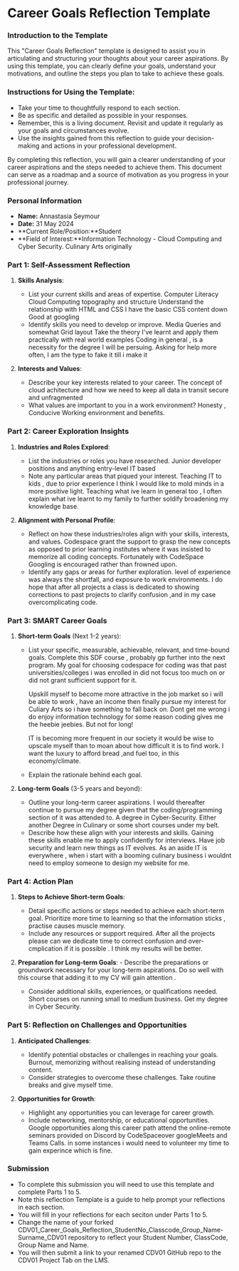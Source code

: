 
# Career Goals Reflection Template

### Introduction to the Template

This "Career Goals Reflection" template is designed to assist you in articulating and structuring your thoughts about your career aspirations. By using this template, you can clearly define your goals, understand your motivations, and outline the steps you plan to take to achieve these goals.

### Instructions for Using the Template:

- Take your time to thoughtfully respond to each section.
- Be as specific and detailed as possible in your responses.
- Remember, this is a living document. Revisit and update it regularly as your goals and circumstances evolve.
- Use the insights gained from this reflection to guide your decision-making and actions in your professional development.

By completing this reflection, you will gain a clearer understanding of your career aspirations and the steps needed to achieve them. This document can serve as a roadmap and a source of motivation as you progress in your professional journey.

### Personal Information

- **Name:** Annastasia Seymour
- **Date:** 31 May 2024 
- **Current Role/Position:**Student
- **Field of Interest:**Information Technology - Cloud Computing and Cyber Security. Culinary Arts originally

### Part 1: Self-Assessment Reflection

1. **Skills Analysis**:
    
    - List your current skills and areas of expertise.
            Computer Literacy
            Cloud Computing topography and structure
            Understand the relationship with HTML and CSS 
            I have the basic CSS content down
            Good at googling
    - Identify skills you need to develop or improve.
            Media Queries and somewhat Grid layout
            Take the theory I've learnt and apply them practically with real world examples
            Coding in general , is a necessity for the degree I will be persuing.
            Asking for help more often, I am the type to fake it till i make it


2. **Interests and Values**:
    
    - Describe your key interests related to your career.
        The concept of cloud achitecture and how we need to keep all data in transit secure and unfragmented
    - What values are important to you in a work environment?
        Honesty , Conducive Working environment and benefits. 

### Part 2: Career Exploration Insights

1. **Industries and Roles Explored**:
    
    - List the industries or roles you have researched.
        Junior developer positions and anything entry-level IT based
    - Note any particular areas that piqued your interest.
        Teaching IT to kids , due to prior experience I think I would like to mold minds in a more positive light. Teaching what ive learn in general too , I often explain what ive learnt to my family to further soldify broadening my knowledge base.
2. **Alignment with Personal Profile**:
    
    - Reflect on how these industries/roles align with your skills, interests, and values.
        Codespace grant the support to grasp the new concepts as opposed to prior learning institutes where it was insisted to memorize all coding concepts. Fortunately with CodeSpace Googling is encouraged rather than frowned upon. 
    - Identify any gaps or areas for further exploration.
        level of experience was always the shortfall, and exposure to work environments.
        I do hope that after all projects a class is dedicated to showing corrections to past projects to clarify confusion ,and in my case overcomplicating code. 

### Part 3: SMART Career Goals

1. **Short-term Goals** (Next 1-2 years):
    
    - List your specific, measurable, achievable, relevant, and time-bound goals.
        Complete this SDF course , probably gp further into the next program. My goal for choosing codespace for coding was that past universities/colleges i was enrolled in did not focus too much on or did not grant sufficient support for it.

        Upskill myself to become more attractive in the job market so i will be able to work , have an income then finally pursue my interest for Culiary Arts so i have something to fall back on. Dont get me wrong i do enjoy information technology for some reason coding gives me the heebie jeebies. But not for long!

        IT is becoming more frequent in our society it would be wise to upscale myself than to moan about how difficult it is to find work. I want the luxury to afford bread ,and fuel too, in this economy/climate.
    - Explain the rationale behind each goal.
2. **Long-term Goals** (3-5 years and beyond):
    
    - Outline your long-term career aspirations.
        I would thereafter continue to pursue my degree given that the coding/programming section of it was attended to. A degree in Cyber-Security. Either another Degree in Culinary or some short courses under my belt.
    - Describe how these align with your interests and skills.
        Gaining these skills enable me to apply confidently for interviews. Have job security and learn new things as IT evolves. As an aside IT is everywhere , when i start with a booming culinary business i wouldnt need to employ someone to design my website for me.

### Part 4: Action Plan

1. **Steps to Achieve Short-term Goals**:
    
    - Detail specific actions or steps needed to achieve each short-term goal.
        Prioritize more time to learning so that the information sticks , practise causes muscle memory.
    - Include any resources or support required.
         After all the projects please can we dedicate time to correct confusion and over-cmplication if it is possible . I think my results will be better.
2. **Preparation for Long-term Goals**:
        - Describe the preparations or groundwork necessary for your long-term aspirations.
         Do so well with this course that adding it to my CV will gain attention .
    - Consider additional skills, experiences, or qualifications needed.
        Short courses on running small to medium business. Get my degree in Cyber Security.

### Part 5: Reflection on Challenges and Opportunities

1. **Anticipated Challenges**:
    
    - Identify potential obstacles or challenges in reaching your goals.
         Burnout, memorizing without realising instead of understanding content.
    - Consider strategies to overcome these challenges.
        Take routine breaks and give myself time.
2. **Opportunities for Growth**:
    
    - Highlight any opportunities you can leverage for career growth.
    - Include networking, mentorship, or educational opportunities.
        Google opportunities along this career path
        attend the online-remote seminars provided on Discord by CodeSpaceover googleMeets and Teams Calls.
        in some instances i would need to volunteer my time to gain experince which is fine.


### Submission

- To complete this submission you will need to use this template and complete Parts 1 to 5.
- Note this reflection Template is a guide to help prompt your reflections in each section.
- You will fill in your reflections for each seciton under Parts 1 to 5.
- Change the name of your forked CDV01_Career_Goals_Reflection_StudentNo_Classcode_Group_Name-Surname_CDV01 repository to reflect your Student Number, ClassCode, Group Name and Name.
- You will then submit a link to your renamed CDV01 GitHub repo to the CDV01 Project Tab on the LMS.


